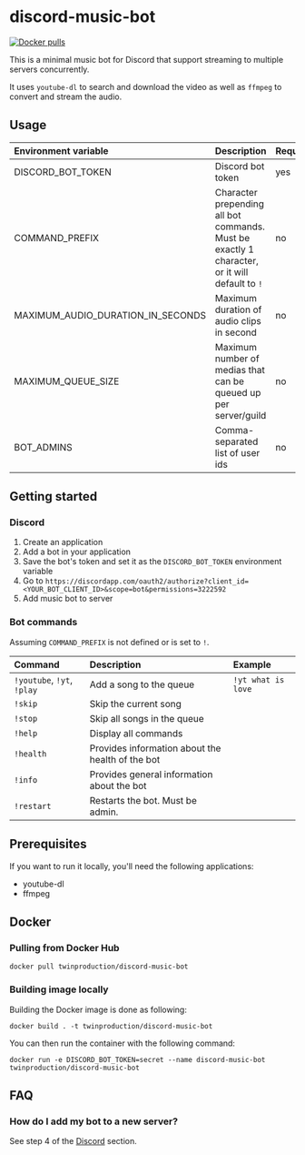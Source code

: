 # discord-music-bot
[![Docker pulls](https://img.shields.io/docker/pulls/twinproduction/discord-music-bot)](https://cloud.docker.com/repository/docker/twinproduction/discord-music-bot)

This is a minimal music bot for Discord that support streaming to multiple servers concurrently.  

It uses `youtube-dl` to search and download the video as well as `ffmpeg` to convert and stream the audio.


## Usage
| Environment variable | Description | Required | Default |
|:--- |:--- |:--- |:--- |
| DISCORD_BOT_TOKEN | Discord bot token | yes | `""` |
| COMMAND_PREFIX | Character prepending all bot commands. Must be exactly 1 character, or it will default to `!` | no | `!` |
| MAXIMUM_AUDIO_DURATION_IN_SECONDS | Maximum duration of audio clips in second | no | `480` |
| MAXIMUM_QUEUE_SIZE | Maximum number of medias that can be queued up per server/guild | no | `10` |
| BOT_ADMINS | Comma-separated list of user ids | no | `""` |


## Getting started
### Discord
1. Create an application
2. Add a bot in your application
3. Save the bot's token and set it as the `DISCORD_BOT_TOKEN` environment variable
4. Go to `https://discordapp.com/oauth2/authorize?client_id=<YOUR_BOT_CLIENT_ID>&scope=bot&permissions=3222592`
5. Add music bot to server


### Bot commands
Assuming `COMMAND_PREFIX` is not defined or is set to `!`.

| Command | Description | Example |
|:--- |:--- |:--- |
| `!youtube`, `!yt`, `!play` | Add a song to the queue | `!yt what is love`
| `!skip` | Skip the current song |
| `!stop` | Skip all songs in the queue |
| `!help` | Display all commands |
| `!health` | Provides information about the health of the bot |
| `!info` | Provides general information about the bot |
| `!restart` | Restarts the bot. Must be admin. |


## Prerequisites
If you want to run it locally, you'll need the following applications:
- youtube-dl
- ffmpeg


## Docker
### Pulling from Docker Hub
```
docker pull twinproduction/discord-music-bot
```

### Building image locally
Building the Docker image is done as following:
```
docker build . -t twinproduction/discord-music-bot
```
You can then run the container with the following command:
```
docker run -e DISCORD_BOT_TOKEN=secret --name discord-music-bot twinproduction/discord-music-bot
```


## FAQ
### How do I add my bot to a new server?
See step 4 of the [Discord](#discord) section.
